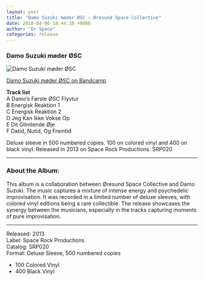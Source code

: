```yaml
---
layout: post
title: "Damo Suzuki møder ØSC – Øresund Space Collective"
date: 2018-04-06 18:44:10 +0000
author: "Dr Space"
categories: release
---
```


### Damo Suzuki møder ØSC

![Damo Suzuki møder ØSC](https://oresundspacecollective.com/wp-content/uploads/2018/04/damo-300x300.jpg)

[Damo Suzuki møder ØSC on Bandcamp](https://oresundspacecollective.bandcamp.com/album/damo-suzuki-m-der-oresund-space-collective)

**Track list**  
A Damo’s Første ØSC Flyvtur  
B Energisk Reaktion 1  
C Energisk Reaktion 2  
D Jeg Kan Ikke Vokse Op  
E Dit Glimtende Øje  
F Datid, Nutid, Og Fremtid

Deluxe sleeve in 500 numbered copies. 100 on colored vinyl and 400 on black vinyl. Released in 2013 on Space Rock Productions. SRP020

---

### About the Album:

This album is a collaboration between Øresund Space Collective and Damo Suzuki. The music captures a mixture of intense energy and psychedelic improvisation. It was recorded in a limited number of deluxe sleeves, with colored vinyl editions being a rare collectible. The release showcases the synergy between the musicians, especially in the tracks capturing moments of pure improvisation.

---

Released: 2013  
Label: Space Rock Productions  
Catalog: SRP020  
Format: Deluxe Sleeve, 500 numbered copies  
- 100 Colored Vinyl  
- 400 Black Vinyl
